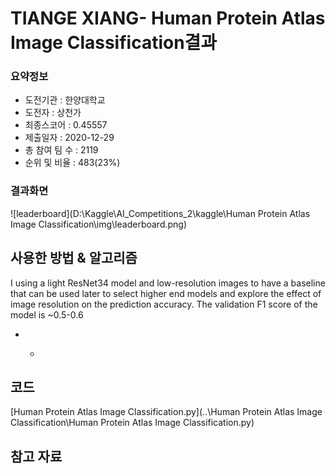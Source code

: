 # TIANGE XIANG- Human Protein Atlas Image Classification결과

### 요약정보

- 도전기관 : 한양대학교
- 도전자 : 상천가
- 최종스코어 : 0.45557
- 제출일자 : 2020-12-29
- 총 참여 팀 수 : 2119
- 순위 및 비율 : 483(23%)

### 결과화면

![leaderboard](D:\Kaggle\AI_Competitions_2\kaggle\Human Protein Atlas Image Classification\img\leaderboard.png)

## 사용한 방법 & 알고리즘

 I  using a light ResNet34 model and low-resolution images to have a baseline that can be used later to select higher end models and explore the effect of image resolution on the prediction accuracy. The validation F1 score of the model is ~0.5-0.6

- - ```
    
    ```

## 코드

 [Human Protein Atlas Image Classification.py](..\Human Protein Atlas Image Classification\Human Protein Atlas Image Classification.py) 

## 참고 자료

